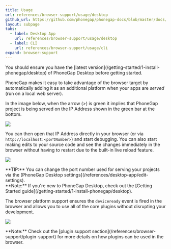 ```yaml
---
title: Usage
url: references/browser-support/usage/desktop
github_url: https://github.com/phonegap/phonegap-docs/blob/master/docs/3-references/browser-support/usage/1-desktop.html.md
layout: subpage
tabs:
  - label: Desktop App
    url: references/browser-support/usage/desktop
  - label: CLI
    url: references/browser-support/usage/cli
expand: browser-support
---
```


<div class="alert--warning">You should ensure you have the [latest version](/getting-started/1-install-phonegap/desktop) of PhoneGap Desktop before getting started.</div>

PhoneGap makes it easy to take advantage of the browser target by automatically adding it as an additional platform when your apps are *served* (run on a local web server).

In the image below, when the arrow (>) is green it implies that PhoneGap project is being served on the IP Address shown in the green bar at the bottom.

![](/images/desktop-app-create.png)

You can then open that IP Address directly in your browser (or via `http://localhost:<portNumber>`) and start debugging. You can also start making edits to your source code and see the changes immediately in the browser without having to restart due to the built-in live reload feature.

![](/images/browser-support/live-reload.png)

<div class="alert--tip">**TIP:** You can change the port number used for serving your projects via the [PhoneGap Desktop settings](/references/desktop-app/edit-settings).</div>

<div class="alert--info">**Note:** If you're new to PhoneGap Desktop, check out the [Getting Started guide](/getting-started/1-install-phonegap/desktop).</div>

The browser platform support ensures the `deviceready` event is fired in the browser and allows you to use all of the core plugins without disrupting your development.

![](/images/browser-support/chrome-debug-deviceready.png)

<div class="alert--info">**Note:** Check out the [plugin support section](/references/browser-support/plugin-support) for more details on how plugins can be used in the browser.</div>
